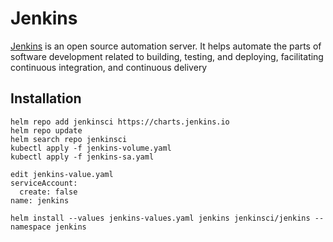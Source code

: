 # Jenkins
[Jenkins](https://www.jenkins.io/) is an open source automation server. It helps automate the parts of software development related to building, testing, and deploying, facilitating continuous integration, and continuous delivery
## Installation
```console
helm repo add jenkinsci https://charts.jenkins.io
helm repo update
helm search repo jenkinsci
kubectl apply -f jenkins-volume.yaml
kubectl apply -f jenkins-sa.yaml

edit jenkins-value.yaml
serviceAccount:
  create: false
name: jenkins

helm install --values jenkins-values.yaml jenkins jenkinsci/jenkins --namespace jenkins
```
